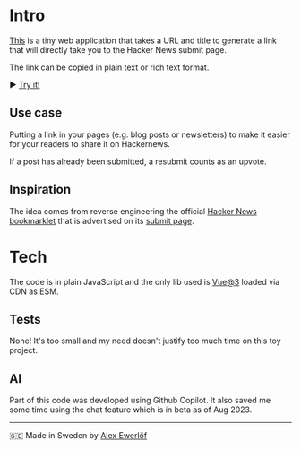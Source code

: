 # Intro

[This](https://hnlink.alexewerlof.com/)
is a tiny web application that takes a URL and
title to generate a link that will directly take you to the Hacker News submit page.

The link can be copied in plain text or rich text format.

▶️ [Try it!](https://news.ycombinator.com/submitlink?u=https%3A%2F%2Fhnlink.alexewerlof.com%2F&t=Hacker%20News%20Link%20Generator)

## Use case

Putting a link in your pages (e.g. blog posts
or newsletters) to make it easier for your
readers to share it on Hackernews.

If a post has already been submitted, a resubmit counts as an upvote.

## Inspiration

The idea comes from reverse engineering the official
[Hacker News](https://news.ycombinator.com/)
[bookmarklet](https://news.ycombinator.com/bookmarklet.html)
that is advertised on its
[submit page](https://news.ycombinator.com/submitlink).

# Tech

The code is in plain JavaScript and the only lib used is
[Vue@3](https://vuejs.org/) loaded via CDN as ESM.

## Tests

None! It's too small and my need doesn't justify too much time on this toy project.

## AI

Part of this code was developed using Github Copilot.
It also saved me some time using the chat feature which
is in beta as of Aug 2023.

---

🇸🇪 Made in Sweden by [Alex Ewerlöf](https://alexewerlof.com)